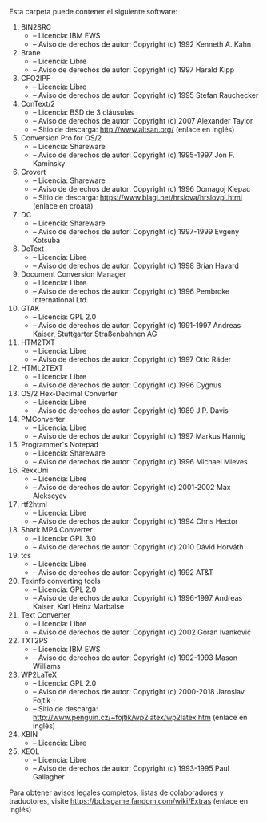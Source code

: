 ﻿Esta carpeta puede contener el siguiente software:

1. BIN2SRC
   - – Licencia: IBM EWS
   - – Aviso de derechos de autor: Copyright (c) 1992 Kenneth A. Kahn
2. Brane
   - – Licencia: Libre
   - – Aviso de derechos de autor: Copyright (c) 1997 Harald Kipp
3. CFO2IPF
   - – Licencia: Libre
   - – Aviso de derechos de autor: Copyright (c) 1995 Stefan Rauchecker
4. ConText/2
   - – Licencia: BSD de 3 cláusulas
   - – Aviso de derechos de autor: Copyright (c) 2007 Alexander Taylor
   - – Sitio de descarga: http://www.altsan.org/ (enlace en inglés)
5. Conversion Pro for OS/2
   - – Licencia: Shareware
   - – Aviso de derechos de autor: Copyright (c) 1995-1997 Jon F. Kaminsky
6. Crovert
   - – Licencia: Shareware
   - – Aviso de derechos de autor: Copyright (c) 1996 Domagoj Klepac
   - – Sitio de descarga: https://www.blagi.net/hrslova/hrslovpl.html (enlace en croata)
7. DC
   - – Licencia: Shareware
   - – Aviso de derechos de autor: Copyright (c) 1997-1999 Evgeny Kotsuba
8. DeText
   - – Licencia: Libre
   - – Aviso de derechos de autor: Copyright (c) 1998 Brian Havard
9. Document Conversion Manager
   - – Licencia: Libre
   - – Aviso de derechos de autor: Copyright (c) 1996 Pembroke International Ltd.
10. GTAK
    - – Licencia: GPL 2.0
    - – Aviso de derechos de autor: Copyright (c) 1991-1997 Andreas Kaiser, Stuttgarter Straßenbahnen AG
11. HTM2TXT
    - – Licencia: Libre
    - – Aviso de derechos de autor: Copyright (c) 1997 Otto Räder
12. HTML2TEXT
    - – Licencia: Libre
    - – Aviso de derechos de autor: Copyright (c) 1996 Cygnus
13. OS/2 Hex-Decimal Converter
    - – Licencia: Libre
    - – Aviso de derechos de autor: Copyright (c) 1989 J.P. Davis
14. PMConverter
    - – Licencia: Libre
    - – Aviso de derechos de autor: Copyright (c) 1997 Markus Hannig
15. Programmer's Notepad
    - – Licencia: Shareware
    - – Aviso de derechos de autor: Copyright (c) 1996 Michael Mieves
16. RexxUni
    - – Licencia: Libre
    - – Aviso de derechos de autor: Copyright (c) 2001-2002 Max Alekseyev
17. rtf2html
    - – Licencia: Libre
    - – Aviso de derechos de autor: Copyright (c) 1994 Chris Hector
18. Shark MP4 Converter
    - – Licencia: GPL 3.0
    - – Aviso de derechos de autor: Copyright (c) 2010 Dávid Horváth
19. tcs
    - – Licencia: Libre
    - – Aviso de derechos de autor: Copyright (c) 1992 AT&T
20. Texinfo converting tools
    - – Licencia: GPL 2.0
    - – Aviso de derechos de autor: Copyright (c) 1996-1997 Andreas Kaiser, Karl Heinz Marbaise
21. Text Converter
    - – Licencia: Libre
    - – Aviso de derechos de autor: Copyright (c) 2002 Goran Ivanković
22. TXT2PS
    - – Licencia: IBM EWS
    - – Aviso de derechos de autor: Copyright (c) 1992-1993 Mason Williams
23. WP2LaTeX
    - – Licencia: GPL 2.0
    - – Aviso de derechos de autor: Copyright (c) 2000-2018 Jaroslav Fojtík
    - – Sitio de descarga: http://www.penguin.cz/~fojtik/wp2latex/wp2latex.htm (enlace en inglés)
24. XBIN
    - – Licencia: Libre
25. XEOL
    - – Licencia: Libre
    - – Aviso de derechos de autor: Copyright (c) 1993-1995 Paul Gallagher

Para obtener avisos legales completos, listas de colaboradores y traductores, visite https://bobsgame.fandom.com/wiki/Extras (enlace en inglés)